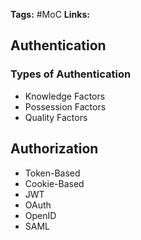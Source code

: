**Tags:** #MoC 
**Links:**

## Authentication
### Types of Authentication
* Knowledge Factors
* Possession Factors
* Quality Factors

## Authorization
* Token-Based
* Cookie-Based
* JWT
* OAuth
* OpenID
* SAML